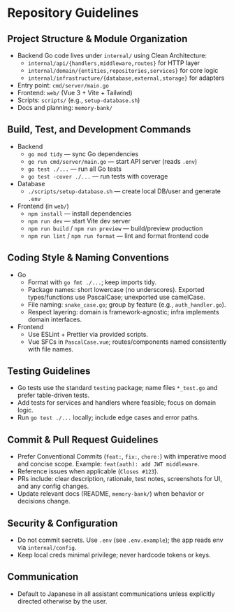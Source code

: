 # Repository Guidelines

## Project Structure & Module Organization
- Backend Go code lives under `internal/` using Clean Architecture:
  - `internal/api/{handlers,middleware,routes}` for HTTP layer
  - `internal/domain/{entities,repositories,services}` for core logic
  - `internal/infrastructure/{database,external,storage}` for adapters
- Entry point: `cmd/server/main.go`
- Frontend: `web/` (Vue 3 + Vite + Tailwind)
- Scripts: `scripts/` (e.g., `setup-database.sh`)
- Docs and planning: `memory-bank/`

## Build, Test, and Development Commands
- Backend
  - `go mod tidy` — sync Go dependencies
  - `go run cmd/server/main.go` — start API server (reads `.env`)
  - `go test ./...` — run all Go tests
  - `go test -cover ./...` — run tests with coverage
- Database
  - `./scripts/setup-database.sh` — create local DB/user and generate `.env`
- Frontend (in `web/`)
  - `npm install` — install dependencies
  - `npm run dev` — start Vite dev server
  - `npm run build` / `npm run preview` — build/preview production
  - `npm run lint` / `npm run format` — lint and format frontend code

## Coding Style & Naming Conventions
- Go
  - Format with `go fmt ./...`; keep imports tidy.
  - Package names: short lowercase (no underscores). Exported types/functions use PascalCase; unexported use camelCase.
  - File naming: `snake_case.go`; group by feature (e.g., `auth_handler.go`).
  - Respect layering: domain is framework-agnostic; infra implements domain interfaces.
- Frontend
  - Use ESLint + Prettier via provided scripts.
  - Vue SFCs in `PascalCase.vue`; routes/components named consistently with file names.

## Testing Guidelines
- Go tests use the standard `testing` package; name files `*_test.go` and prefer table-driven tests.
- Add tests for services and handlers where feasible; focus on domain logic.
- Run `go test ./...` locally; include edge cases and error paths.

## Commit & Pull Request Guidelines
- Prefer Conventional Commits (`feat:`, `fix:`, `chore:`) with imperative mood and concise scope. Example: `feat(auth): add JWT middleware`.
- Reference issues when applicable (`Closes #123`).
- PRs include: clear description, rationale, test notes, screenshots for UI, and any config changes.
- Update relevant docs (README, `memory-bank/`) when behavior or decisions change.

## Security & Configuration
- Do not commit secrets. Use `.env` (see `.env.example`); the app reads env via `internal/config`.
- Keep local creds minimal privilege; never hardcode tokens or keys.

## Communication
- Default to Japanese in all assistant communications unless explicitly directed otherwise by the user.
